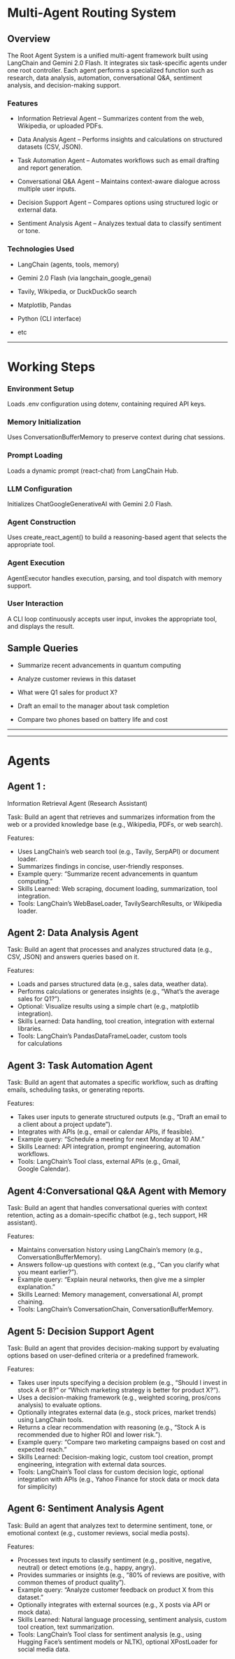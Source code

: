 # Multi-Agent Routing System

## Overview

<p>The Root Agent System is a unified multi-agent framework built using LangChain and Gemini 2.0 Flash. It integrates six task-specific agents under one root controller. Each agent performs a specialized function such as research, data analysis, automation, conversational Q&A, sentiment analysis, and decision-making support.<p>

### Features

- Information Retrieval Agent – Summarizes content from the web, Wikipedia, or uploaded PDFs.

- Data Analysis Agent – Performs insights and calculations on structured datasets (CSV, JSON).

- Task Automation Agent – Automates workflows such as email drafting and report generation.

- Conversational Q&A Agent – Maintains context-aware dialogue across multiple user inputs.

- Decision Support Agent – Compares options using structured logic or external data.

- Sentiment Analysis Agent – Analyzes textual data to classify sentiment or tone.

### Technologies Used

- LangChain (agents, tools, memory)

- Gemini 2.0 Flash (via langchain_google_genai)

- Tavily, Wikipedia, or DuckDuckGo search

- Matplotlib, Pandas

- Python (CLI interface)

- etc

---

# Working Steps

### Environment Setup

Loads .env configuration using dotenv, containing required API keys.

### Memory Initialization

Uses ConversationBufferMemory to preserve context during chat sessions.

### Prompt Loading

Loads a dynamic prompt (react-chat) from LangChain Hub.

### LLM Configuration

Initializes ChatGoogleGenerativeAI with Gemini 2.0 Flash.

### Agent Construction

Uses create_react_agent() to build a reasoning-based agent that selects the appropriate tool.

### Agent Execution

AgentExecutor handles execution, parsing, and tool dispatch with memory support.

### User Interaction

A CLI loop continuously accepts user input, invokes the appropriate tool, and displays the result.

## Sample Queries

- Summarize recent advancements in quantum computing

- Analyze customer reviews in this dataset

- What were Q1 sales for product X?

- Draft an email to the manager about task completion

- Compare two phones based on battery life and cost

---

---

# Agents

## Agent 1 :

Information Retrieval Agent (Research Assistant)

Task: Build an agent that retrieves and summarizes information from the web or a provided knowledge base (e.g., Wikipedia, PDFs, or web search).

Features:

- Uses LangChain’s web search tool (e.g., Tavily, SerpAPI) or document loader.
- Summarizes findings in concise, user-friendly responses.
- Example query: “Summarize recent advancements in quantum computing.”
- Skills Learned: Web scraping, document loading, summarization, tool integration.
- Tools: LangChain’s WebBaseLoader, TavilySearchResults, or Wikipedia loader.

## Agent 2: Data Analysis Agent

Task: Build an agent that processes and analyzes structured data (e.g., CSV, JSON) and answers queries based on it.

Features:

- Loads and parses structured data (e.g., sales data, weather data).
- Performs calculations or generates insights (e.g., “What’s the average sales for Q1?”).
- Optional: Visualize results using a simple chart (e.g., matplotlib integration).
- Skills Learned: Data handling, tool creation, integration with external libraries.
- Tools: LangChain’s PandasDataFrameLoader, custom tools for calculations

## Agent 3: Task Automation Agent

Task: Build an agent that automates a specific workflow, such as drafting emails, scheduling tasks, or generating reports.

Features:

- Takes user inputs to generate structured outputs (e.g., “Draft an email to a client about a project update”).
- Integrates with APIs (e.g., email or calendar APIs, if feasible).
- Example query: “Schedule a meeting for next Monday at 10 AM.”
- Skills Learned: API integration, prompt engineering, automation workflows.
- Tools: LangChain’s Tool class, external APIs (e.g., Gmail, Google Calendar).

## Agent 4:Conversational Q&A Agent with Memory

Task: Build an agent that handles conversational queries with context retention, acting as a domain-specific chatbot (e.g., tech support, HR assistant).

Features:

- Maintains conversation history using LangChain’s memory (e.g., ConversationBufferMemory).
- Answers follow-up questions with context (e.g., “Can you clarify what you meant earlier?”).
- Example query: “Explain neural networks, then give me a simpler explanation.”
- Skills Learned: Memory management, conversational AI, prompt chaining.
- Tools: LangChain’s ConversationChain, ConversationBufferMemory.

## Agent 5: Decision Support Agent

Task: Build an agent that provides decision-making support by evaluating options based on user-defined criteria or a predefined framework.

Features:

- Takes user inputs specifying a decision problem (e.g., “Should I invest in stock A or B?” or “Which marketing strategy is better for product X?”).
- Uses a decision-making framework (e.g., weighted scoring, pros/cons analysis) to evaluate options.
- Optionally integrates external data (e.g., stock prices, market trends) using LangChain tools.
- Returns a clear recommendation with reasoning (e.g., “Stock A is recommended due to higher ROI and lower risk.”).
- Example query: “Compare two marketing campaigns based on cost and expected reach.”
- Skills Learned: Decision-making logic, custom tool creation, prompt engineering, integration with external data sources.
- Tools: LangChain’s Tool class for custom decision logic, optional integration with APIs (e.g., Yahoo Finance for stock data or mock data for simplicity)

## Agent 6: Sentiment Analysis Agent

Task: Build an agent that analyzes text to determine sentiment, tone, or emotional context (e.g., customer reviews, social media posts).

Features:

- Processes text inputs to classify sentiment (e.g., positive, negative, neutral) or detect emotions (e.g., happy, angry).
- Provides summaries or insights (e.g., “80% of reviews are positive, with common themes of product quality”).
- Example query: “Analyze customer feedback on product X from this dataset.”
- Optionally integrates with external sources (e.g., X posts via API or mock data).
- Skills Learned: Natural language processing, sentiment analysis, custom tool creation, text summarization.
- Tools: LangChain’s Tool class for sentiment analysis (e.g., using Hugging Face’s sentiment models or NLTK), optional XPostLoader for social media data.
